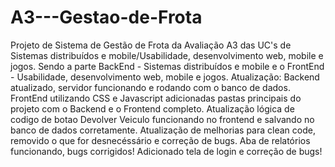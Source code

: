 # A3---Gestao-de-Frota
Projeto de Sistema de Gestão de Frota da Avaliação A3 das UC's de Sistemas distribuídos e mobile/Usabilidade, desenvolvimento web, mobile e jogos. 
Sendo a parte BackEnd - Sistemas distribuídos e mobile e o FrontEnd - Usabilidade, desenvolvimento web, mobile e jogos.
Atualização: Backend atualizado, servidor funcionando e rodando com o banco de dados. FrontEnd utilizando CSS e Javascript adicionadas pastas principais do projeto com o Backend e o Frontend completo.
Atualização lógica de codigo de botao Devolver Veiculo funcionando no frontend e salvando no banco de dados corretamente.
Atualização de melhorias para clean code, removido o que for desnecéssário e correção de bugs.
Aba de relatórios funcionando, bugs corrigidos!
Adicionado tela de login e correção de bugs!

